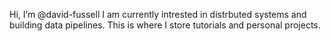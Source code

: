 Hi, I’m @david-fussell
I am currently intrested in distrbuted systems and building data pipelines. This is where I store tutorials and personal projects. 

